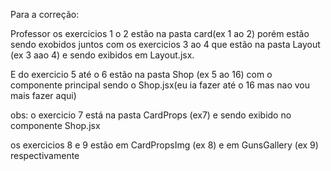 Para a correção:

Professor os exercicios 1 o 2 estão na pasta card(ex 1 ao 2) porém estão sendo exobidos juntos com os exercicios 3 ao 4 que estão na pasta Layout (ex 3 aao 4) e sendo exibidos em Layout.jsx.

E do exercicio 5 até o 6 estão na pasta Shop (ex 5 ao 16) com o componente principal sendo o Shop.jsx(eu ia fazer até o 16 mas nao vou mais fazer aqui)

obs: o exercicio 7 está na pasta CardProps (ex7) e sendo exibido no componente Shop.jsx

os exercicios 8 e 9 estão em CardPropsImg (ex 8) e em GunsGallery (ex 9) respectivamente 
